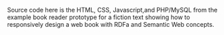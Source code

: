 Source code here is the HTML, CSS, Javascript,and PHP/MySQL from the example book reader prototype for a fiction text showing how to responsively design a web book with RDFa and Semantic Web concepts.
